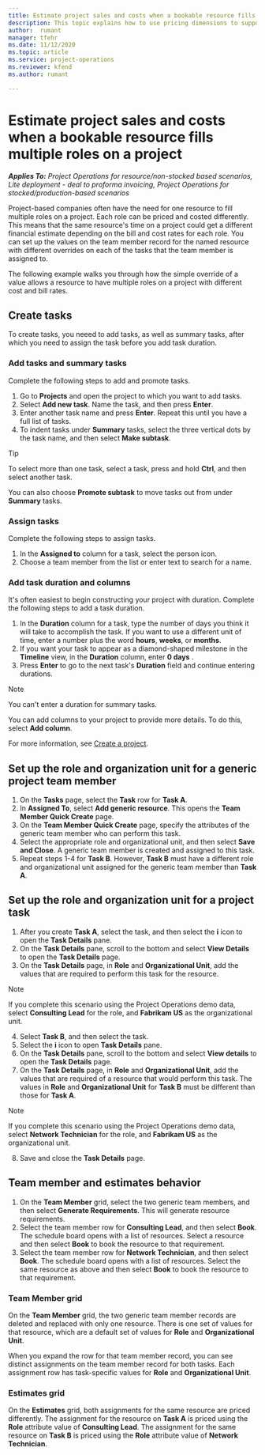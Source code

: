 ```yaml
---
title: Estimate project sales and costs when a bookable resource fills multiple roles on a project 
description: This topic explains how to use pricing dimensions to support pricing and costing estimates for a resource that fills multiple roles on a project.
author:  rumant
manager: tfehr 
ms.date: 11/12/2020  
ms.topic: article 
ms.service: project-operations 
ms.reviewer: kfend 
ms.author: rumant 

--- 
```


# Estimate project sales and costs when a bookable resource fills multiple roles on a project 

_**Applies To:** Project Operations for resource/non-stocked based scenarios, Lite deployment - deal to proforma invoicing, Project Operations for stocked/production-based scenarios_ 

Project-based companies often have the need for one resource to fill multiple roles on a project. Each role can be priced and costed differently. This means that the same resource's time on a project could get a different financial estimate depending on the bill and cost rates for each role. You can set up the values on the team member record for the named resource with different overrides on each of the tasks that the team member is assigned to.

The following example walks you through how the simple override of a value allows a resource to have multiple roles on a project with different cost and bill rates.

## Create tasks
To create tasks, you neeed to add tasks, as well as summary tasks, after which you need to assign the task before you add task duration. 

### Add tasks and summary tasks
Complete the following steps to add and promote tasks.

1. Go to **Projects** and open the project to which you want to add tasks.
2. Select **Add new task**. Name the task, and then press **Enter**.
3. Enter another task name and press **Enter**. Repeat this until you have a full list of tasks.
3. To indent tasks under **Summary** tasks, select the three vertical dots by the task name, and then select **Make subtask**. 

  > [!TIP]
  > To select more than one task, select a task, press and hold **Ctrl**, and then select another task.
  >
  > You can also choose **Promote subtask** to move tasks out from under **Summary** tasks.

### Assign tasks

Complete the following steps to assign tasks.

1. In the  **Assigned to**  column for a task, select the person icon.
2. Choose a team member from the list or enter text to search for a name.

### Add task duration and columns

It's often easiest to begin constructing your project with duration. Complete the following steps to add a task duration.

1. In the **Duration** column for a task, type the number of days you think it will take to accomplish the task. If you want to use a different unit of time, enter a number plus the word **hours**, **weeks**, or **months**.
2. If you want your task to appear as a diamond-shaped milestone in the **Timeline** view, in the **Duration** column, enter **0 days** .
3. Press **Enter**  to go to the next task's **Duration** field and continue entering durations.

  > [!NOTE]
  > You can't enter a duration for summary tasks.

You can add columns to your project to provide more details. To do this, select **Add column**. 

For more information, see [Create a project](https://support.microsoft.com/en-us/office/create-a-project-a5b5e823-fb2e-45fd-be00-7d84422d9749).

## Set up the role and organization unit for a generic project team member

1. On the **Tasks** page, select the **Task** row for **Task A**. 
2. In **Assigned To**, select **Add generic resource**. This opens the **Team Member Quick Create** page.
3. On the **Team Member Quick Create** page, specify the attributes of the generic team member who can perform this task.
4. Select the appropriate role and organizational unit, and then select **Save and Close**. A generic team member is created and assigned to this task. 
5. Repeat steps 1-4 for **Task B**. However, **Task B** must have a different role and organizational unit assigned for the generic team member than **Task A**. 

## Set up the role and organization unit for a project task

1. After you create **Task A**, select the task, and then select the **i** icon to open the **Task Details** pane. 
2. On the **Task Details** pane, scroll to the bottom and select **View Details** to open the **Task Details** page.
3. On the **Task Details** page, in **Role** and **Organizational Unit**, add the values that are required to perform this task for the resource. 

  > [!NOTE]
  > If you complete this scenario using the Project Operations demo data, select **Consulting Lead** for the role, and **Fabrikam US** as the organizational unit.

4. Select **Task B**, and then select the task.
5. Select the **i** icon to open **Task Details** pane. 
6. On the **Task Details** pane, scroll to the bottom and select **View details** to open the **Task Details** page.
7. On the **Task Details** page, in **Role** and **Organizational Unit**, add the values that are required of a resource that would perform this task. The values in **Role** and **Organizational Unit** for **Task B** must be different than those for **Task A**. 

  > [!NOTE]
  > If you complete this scenario using the Project Operations demo data, select **Network Technician** for the role, and **Fabrikam US** as the organizational unit.

8. Save and close the **Task Details** page. 

## Team member and estimates behavior 

1. On the **Team Member** grid, select the two generic team members, and then select **Generate Requirements**. This will generate resource requirements. 
2. Select the team member row for **Consulting Lead**, and then select **Book**. The schedule board opens with a list of resources. Select a resource and then select **Book** to book the resource to that requirement.
3. Select the team member row for **Network Technician**, and then select **Book**. The schedule board opens with a list of resources. Select the same resource as above and then select **Book** to book the resource to that requirement.

### Team Member grid 

On the **Team Member** grid, the two generic team member records are deleted and replaced with only one resource. There is one set of values for that resource, which are a default set of values for **Role** and **Organizational Unit**.

When you expand the row for that team member record, you can see distinct assignments on the team member record for both tasks. Each assignment row has task-specific values for **Role** and **Organizational Unit**. 

### Estimates grid 

On the **Estimates** grid, both assignments for the same resource are priced differently. The assignment for the resource on **Task A** is priced using the **Role** attribute value of **Consulting Lead**. The assignment for the same resource on **Task B** is priced using the **Role** attribute value of **Network Technician**.

